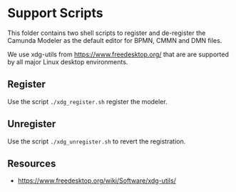 # Support Scripts

This folder contains two shell scripts to register and de-register
the Camunda Modeler as the default editor for BPMN, CMMN and DMN
files.

We use xdg-utils from https://www.freedesktop.org/ that are
are supported by all major Linux desktop environments.


## Register

Use the script `./xdg_register.sh` register the modeler.


## Unregister

Use the script `./xdg_unregister.sh` to revert the registration.


## Resources

* https://www.freedesktop.org/wiki/Software/xdg-utils/